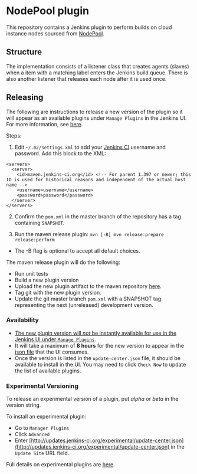 # NodePool plugin

This repository contains a Jenkins plugin to perform builds on cloud instance  nodes sourced
from [NodePool](https://docs.openstack.org/infra/nodepool/).

## Structure

The implementation consists of a listener class that creates agents (slaves) when a item with a
matching label enters the Jenkins build queue.  There is also another listener that releases each
node after it is used once.

## Releasing

The following are instructions to release a new version of the plugin so it will appear as an available plugins under `Manage Plugins` in the Jenkins UI.  For more information, see [here](https://wiki.jenkins.io/display/JENKINS/Hosting+Plugins#HostingPlugins-Releasingtojenkins-ci.org).

Steps:

1. Edit `~/.m2/settings.xml` to add your [Jenkins CI](https://accounts.jenkins.io/login) username and password.  Add this block to the XML:

  ```
  <servers>
    <server>
      <id>maven.jenkins-ci.org</id> <!-- For parent 1.397 or newer; this ID is used for historical reasons and independent of the actual host name -->
      <username>username</username>
      <password>password</password>
    </server>
  </servers>
  ```

2. Confirm the `pom.xml` in the master branch of the repository has a tag containing `SNAPSHOT`.

3. Run the maven release plugin: `mvn [-B] mvn release:prepare release:perform`
  * The -B flag is optional to accept all default choices.
 
The maven release plugin will do the following:

* Run unit tests
* Build a new plugin version
* Upload the new plugin artifact to the maven repository [here](https://repo.jenkins-ci.org/releases/org/jenkins-ci/plugins/nodepool-agents/).
* Tag git with the new plugin version.
* Update the git master branch `pom.xml` with a SNAPSHOT tag representing the next (unreleased) development version.

### Availability
* [The new plugin version will *not* be instantly available for use in the Jenkins UI under `Manage Plugins`](https://wiki.jenkins.io/display/JENKINS/Hosting+Plugins#HostingPlugins-Help!Mypluginisnotshowingupintheupdatecenter).
* It will take a maximum of **8 hours** for the new version to appear in the [json file](https://updates.jenkins-ci.org/current/update-center.json) that the UI consumes.
* Once the version is listed in the `update-center.json` file, it should be available to install in the UI.  You may need to click `Check Now` to update the list of available plugins.

### Experimental Versioning

To release an experimental version of a plugin, put *alpha* or *beta* in the version string.

To install an experimental plugin:

* Go to `Manager Plugins`
* Click `Advanced`
* Enter [http://updates.jenkins-ci.org/experimental/update-center.json](http://updates.jenkins-ci.org/experimental/update-center.json) in the `Update Site` URL field.

Full details on experimental plugins are [here](https://jenkins.io/blog/2013/09/23/experimental-plugins-update-center/).
